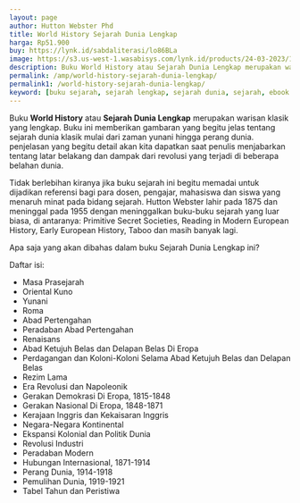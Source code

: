 ```yaml
---
layout: page
author: Hutton Webster Phd
title: World History Sejarah Dunia Lengkap
harga: Rp51.900
buy: https://lynk.id/sabdaliterasi/lo86BLa
image: https://s3.us-west-1.wasabisys.com/lynk.id/products/24-03-2023/1679591641660_4627784
description: Buku World History atau Sejarah Dunia Lengkap merupakan warisan klasik yang lengkap. Buku ini memberikan gambaran yang begitu jelas tentang sejarah dunia.
permalink: /amp/world-history-sejarah-dunia-lengkap/
permalink1: /world-history-sejarah-dunia-lengkap/
keyword: [buku sejarah, sejarah lengkap, sejarah dunia, sejarah, ebook sejarah, sejarah dunia, dunia masa lampau]
---
```

<p>Buku <strong>World History</strong> atau <strong>Sejarah Dunia Lengkap</strong> merupakan warisan klasik yang lengkap. Buku ini memberikan gambaran yang begitu jelas tentang sejarah dunia klasik mulai dari zaman yunani hingga perang dunia. penjelasan yang begitu detail akan kita dapatkan saat penulis menjabarkan tentang latar belakang dan dampak dari revolusi yang terjadi di beberapa belahan dunia.</p><p>Tidak berlebihan kiranya jika buku sejarah ini begitu memadai untuk dijadikan referensi bagi para dosen, pengajar, mahasiswa dan siswa yang menaruh minat pada bidang sejarah. Hutton Webster lahir pada 1875 dan meninggal pada 1955 dengan meninggalkan buku-buku sejarah yang luar biasa, di antaranya: Primitive Secret Societies, Reading in Modern European History, Early European History, Taboo dan masih banyak lagi.</p><p>Apa saja yang akan dibahas dalam buku Sejarah Dunia Lengkap ini?</p><p>Daftar isi:</p><p></p><ul><li>Masa Prasejarah</li><li>Oriental Kuno</li><li>Yunani</li><li>Roma</li><li>Abad Pertengahan</li><li>Peradaban Abad Pertengahan</li><li>Renaisans</li><li>Abad Ketujuh Belas dan Delapan Belas Di Eropa</li><li>Perdagangan dan Koloni-Koloni Selama Abad Ketujuh Belas dan Delapan Belas</li><li>Rezim Lama</li><li>Era Revolusi dan Napoleonik</li><li>Gerakan Demokrasi Di Eropa, 1815-1848</li><li>Gerakan Nasional Di Eropa, 1848-1871</li><li>Kerajaan Inggris dan Kekaisaran Inggris</li><li>Negara-Negara Kontinental</li><li>Ekspansi Kolonial dan Politik Dunia</li><li>Revolusi Industri</li><li>Peradaban Modern</li><li>Hubungan Internasional, 1871-1914</li><li>Perang Dunia, 1914-1918</li><li>Pemulihan Dunia, 1919-1921</li><li>Tabel Tahun dan Peristiwa</li></ul>

